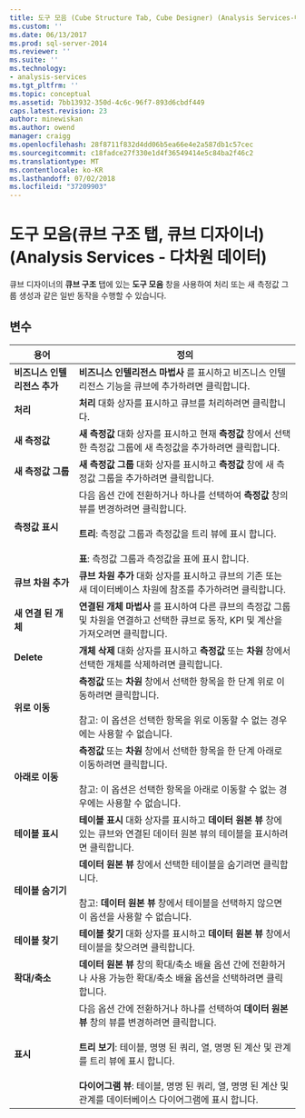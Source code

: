```yaml
---
title: 도구 모음 (Cube Structure Tab, Cube Designer) (Analysis Services-다차원 데이터) | Microsoft Docs
ms.custom: ''
ms.date: 06/13/2017
ms.prod: sql-server-2014
ms.reviewer: ''
ms.suite: ''
ms.technology:
- analysis-services
ms.tgt_pltfrm: ''
ms.topic: conceptual
ms.assetid: 7bb13932-350d-4c6c-96f7-893d6cbdf449
caps.latest.revision: 23
author: minewiskan
ms.author: owend
manager: craigg
ms.openlocfilehash: 28f8711f832d4dd06b5ea66e4e2a587db1c57cec
ms.sourcegitcommit: c18fadce27f330e1d4f36549414e5c84ba2f46c2
ms.translationtype: MT
ms.contentlocale: ko-KR
ms.lasthandoff: 07/02/2018
ms.locfileid: "37209903"
---
```

# <a name="toolbar-cube-structure-tab-cube-designer-analysis-services---multidimensional-data"></a>도구 모음(큐브 구조 탭, 큐브 디자이너)(Analysis Services - 다차원 데이터)
  큐브 디자이너의 **큐브 구조** 탭에 있는 **도구 모음** 창을 사용하여 처리 또는 새 측정값 그룹 생성과 같은 일반 동작을 수행할 수 있습니다.  
  
## <a name="options"></a>변수  
  
|용어|정의|  
|----------|----------------|  
|**비즈니스 인텔리전스 추가**|**비즈니스 인텔리전스 마법사** 를 표시하고 비즈니스 인텔리전스 기능을 큐브에 추가하려면 클릭합니다.|  
|**처리**|**처리** 대화 상자를 표시하고 큐브를 처리하려면 클릭합니다.|  
|**새 측정값**|**새 측정값** 대화 상자를 표시하고 현재 **측정값** 창에서 선택한 측정값 그룹에 새 측정값을 추가하려면 클릭합니다.|  
|**새 측정값 그룹**|**새 측정값 그룹** 대화 상자를 표시하고 **측정값** 창에 새 측정값 그룹을 추가하려면 클릭합니다.|  
|**측정값 표시**|다음 옵션 간에 전환하거나 하나를 선택하여 **측정값** 창의 뷰를 변경하려면 클릭합니다.<br /><br /> **트리**: 측정값 그룹과 측정값을 트리 뷰에 표시 합니다.<br /><br /> **표**: 측정값 그룹과 측정값을 표에 표시 합니다.|  
|**큐브 차원 추가**|**큐브 차원 추가** 대화 상자를 표시하고 큐브의 기존 또는 새 데이터베이스 차원에 참조를 추가하려면 클릭합니다.|  
|**새 연결 된 개체**|**연결된 개체 마법사** 를 표시하여 다른 큐브의 측정값 그룹 및 차원을 연결하고 선택한 큐브로 동작, KPI 및 계산을 가져오려면 클릭합니다.|  
|**Delete**|**개체 삭제** 대화 상자를 표시하고 **측정값** 또는 **차원** 창에서 선택한 개체를 삭제하려면 클릭합니다.|  
|**위로 이동**|**측정값** 또는 **차원** 창에서 선택한 항목을 한 단계 위로 이동하려면 클릭합니다.<br /><br /> 참고: 이 옵션은 선택한 항목을 위로 이동할 수 없는 경우에는 사용할 수 없습니다.|  
|**아래로 이동**|**측정값** 또는 **차원** 창에서 선택한 항목을 한 단계 아래로 이동하려면 클릭합니다.<br /><br /> 참고: 이 옵션은 선택한 항목을 아래로 이동할 수 없는 경우에는 사용할 수 없습니다.|  
|**테이블 표시**|**테이블 표시** 대화 상자를 표시하고 **데이터 원본 뷰** 창에 있는 큐브와 연결된 데이터 원본 뷰의 테이블을 표시하려면 클릭합니다.|  
|**테이블 숨기기**|**데이터 원본 뷰** 창에서 선택한 테이블을 숨기려면 클릭합니다.<br /><br /> 참고: **데이터 원본 뷰** 창에서 테이블을 선택하지 않으면 이 옵션을 사용할 수 없습니다.|  
|**테이블 찾기**|**테이블 찾기** 대화 상자를 표시하고 **데이터 원본 뷰** 창에서 테이블을 찾으려면 클릭합니다.|  
|**확대/축소**|**데이터 원본 뷰** 창의 확대/축소 배율 옵션 간에 전환하거나 사용 가능한 확대/축소 배율 옵션을 선택하려면 클릭합니다.|  
|**표시**|다음 옵션 간에 전환하거나 하나를 선택하여 **데이터 원본 뷰** 창의 뷰를 변경하려면 클릭합니다.<br /><br /> **트리 보기**: 테이블, 명명 된 쿼리, 열, 명명 된 계산 및 관계를 트리 뷰에 표시 합니다.<br /><br /> **다이어그램 뷰**: 테이블, 명명 된 쿼리, 열, 명명 된 계산 및 관계를 데이터베이스 다이어그램에 표시 합니다.|  
  
  
